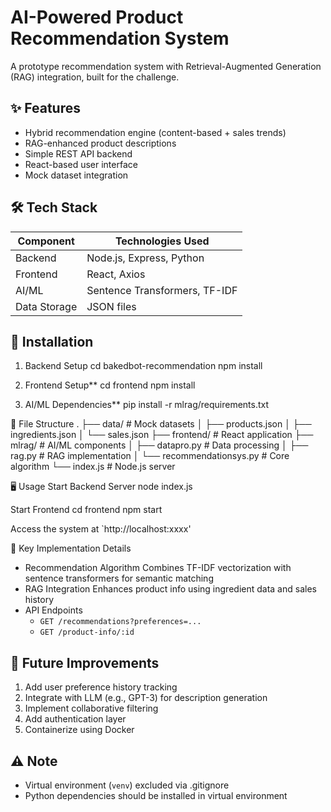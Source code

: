 # AI-Powered Product Recommendation System

A prototype recommendation system with Retrieval-Augmented Generation (RAG) integration, built for the challenge.

## ✨ Features
- Hybrid recommendation engine (content-based + sales trends)
- RAG-enhanced product descriptions
- Simple REST API backend
- React-based user interface
- Mock dataset integration

## 🛠 Tech Stack
| Component       | Technologies Used               |
|-----------------|----------------------------------|
| Backend         | Node.js, Express, Python         |
| Frontend        | React, Axios                     |
| AI/ML           | Sentence Transformers, TF-IDF    |
| Data Storage    | JSON files                       |

## 🚀 Installation
1. Backend Setup
cd bakedbot-recommendation
npm install



2. Frontend Setup**
cd frontend
npm install


3. AI/ML Dependencies**
pip install -r mlrag/requirements.txt


📂 File Structure
.
├── data/ # Mock datasets
│ ├── products.json
│ ├── ingredients.json
│ └── sales.json
├── frontend/ # React application
├── mlrag/ # AI/ML components
│ ├── datapro.py # Data processing
│ ├── rag.py # RAG implementation
│ └── recommendationsys.py # Core algorithm
└── index.js # Node.js server


 🖥 Usage
Start Backend Server
node index.js


Start Frontend
cd frontend
npm start


Access the system at `http://localhost:xxxx'

🔧 Key Implementation Details
- Recommendation Algorithm 
  Combines TF-IDF vectorization with sentence transformers for semantic matching
- RAG Integration
  Enhances product info using ingredient data and sales history
- API Endpoints  
  - `GET /recommendations?preferences=...`  
  - `GET /product-info/:id`


## 🔮 Future Improvements
1. Add user preference history tracking
2. Integrate with LLM (e.g., GPT-3) for description generation
3. Implement collaborative filtering
4. Add authentication layer
5. Containerize using Docker

## ⚠️ Note
- Virtual environment (`venv`) excluded via .gitignore
- Python dependencies should be installed in virtual environment
